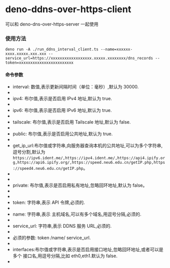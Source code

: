 # deno-ddns-over-https-client

可以和 deno-dns-over-https-server 一起使用

### 使用方法

```
deno run -A ./run_ddns_interval_client.ts --name=xxxxxx-xxxx.xxxxx.xxx.xxx --service_url=https://xxxxxxxxxxxxxxxxxx.xxxxx.xxxxxxxx/dns_records --token=xxxxxxxxxxxxxxxxxxxxxxxx
```

#### 命令参数

- interval: 数值,表示更新间隔时间（单位：毫秒）,默认为 30000.
-
- ipv4: 布尔值,表示是否启用 IPv4 地址,默认为 true.
-
- ipv6: 布尔值,表示是否启用 IPv6 地址,默认为 true.
-
- tailscale: 布尔值,表示是否启用 Tailscale 地址,默认为 false.
-
- public: 布尔值,表示是否启用公共地址,默认为 true.
-
- get_ip_url:布尔值或字符串,向服务器查询本机的公共地址,可以为多个字符串,逗号分割,默认为`https://ipv6.ident.me/,https://ipv4.ident.me/,https://api4.ipify.org,https://api6.ipify.org/,https://speed.neu6.edu.cn/getIP.php,https://speed4.neu6.edu.cn/getIP.php`。
-
-
- private: 布尔值,表示是否启用私有地址,忽略回环地址,默认为 false。
-
-
- token: 字符串,表示 API 令牌,必须的.
-
- name: 字符串,表示 主机域名,可以有多个域名,用逗号分隔,必须的.
-
- service_url: 字符串,表示 DDNS 服务 URL,必须的.
-
- 必须的参数: token /name/ service_url.
-
- interfaces:布尔值或字符串,表示是否启用接口地址,忽略回环地址,或者可以是多个
  接口名,用逗号分隔,比如 eth0,eth1.默认为 false.
-
